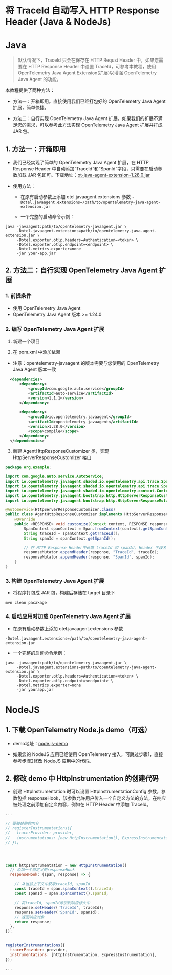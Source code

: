 # 将 TraceId 自动写入 HTTP Response Header (Java & NodeJs)

# Java

> 默认情况下，TraceId 只会在保存在 HTTP Requst Header 中，如果您需要在 HTTP Response Header 中设置 TraceId，可参考本教程，使用 OpenTelemetry Java Agent Extension(扩展)以增强 OpenTelemetry Java Agent 的功能。

本教程提供了两种方法：

* 方法一：开箱即用。直接使用我们已经打包好的 OpenTelemetry Java Agent 扩展，简单快捷。

* 方法二：自行实现 OpenTelemetry Java Agent 扩展。如果我们的扩展不满足您的需求，可以参考此方法实现 OpenTelemetry Java Agent 扩展并打成 JAR 包。

## 1. 方法一：开箱即用

* 我们已经实现了简单的 OpenTelemetry Java Agent 扩展，在 HTTP Response Header 中自动添加“TraceId”和“SpanId”字段，只需要在启动参数加载 JAR 包即可。下载地址：[ot-java-agent-extension-1.28.0.jar](https://github.com/alibabacloud-observability/opentelemetry-best-practice/blob/main/opentelemetry-javaagent-extension/ot-java-agent-extension-1.28.0.jar) 

* 使用方法：
  * 在原有启动参数上添加 otel.javaagent.extensions 参数 `-Dotel.javaagent.extensions=/path/to/opentelemetry-java-agent-extension.jar`

  * 一个完整的启动命令示例：
```
java -javaagent:path/to/opentelemetry-javaagent.jar \
     -Dotel.javaagent.extensions=path/to/opentelemetry-java-agent-extension.jar \
     -Dotel.exporter.otlp.headers=Authentication=<token> \
     -Dotel.exporter.otlp.endpoint=<endpoint> \
     -Dotel.metrics.exporter=none 
     -jar your-app.jar
```

## 2. 方法二：自行实现 OpenTelemetry Java Agent 扩展

### 1. 前提条件
* 使用 OpenTelemetry Java Agent
* OpenTelemetry Java Agent 版本 >= 1.24.0

### 2. 编写 OpenTelemetry Java Agent 扩展
1. 新建一个项目
   
2. 在 pom.xml 中添加依赖
* 注意：opentelemetry-javaagent 的版本需要与您使用的 OpenTelemetry Java Agent 版本一致
```xml
  <dependencies>
      <dependency>
          <groupId>com.google.auto.service</groupId>
          <artifactId>auto-service</artifactId>
          <version>1.1.1</version>
      </dependency>

      <dependency>
          <groupId>io.opentelemetry.javaagent</groupId>
          <artifactId>opentelemetry-javaagent</artifactId>
          <version>1.28.0</version>
          <scope>compile</scope>
      </dependency>
  </dependencies>
```

3. 新建 AgentHttpResponseCustomizer 类，实现 HttpServerResponseCustomizer 接口

```java
package org.example;

import com.google.auto.service.AutoService;
import io.opentelemetry.javaagent.shaded.io.opentelemetry.api.trace.Span;
import io.opentelemetry.javaagent.shaded.io.opentelemetry.api.trace.SpanContext;
import io.opentelemetry.javaagent.shaded.io.opentelemetry.context.Context;
import io.opentelemetry.javaagent.bootstrap.http.HttpServerResponseCustomizer;
import io.opentelemetry.javaagent.bootstrap.http.HttpServerResponseMutator;

@AutoService(HttpServerResponseCustomizer.class)
public class AgentHttpResponseCustomizer implements HttpServerResponseCustomizer {
    @Override
    public <RESPONSE> void customize(Context context, RESPONSE response, HttpServerResponseMutator<RESPONSE> responseMutator) {
        SpanContext spanContext = Span.fromContext(context).getSpanContext();
        String traceId = spanContext.getTraceId();
        String spanId = spanContext.getSpanId();

        // 在 HTTP Response Header中设置 traceId 和 spanId, Header 字段名可以自定义
        responseMutator.appendHeader(response, "TraceId", traceId);
        responseMutator.appendHeader(response, "SpanId", spanId);
    }
}
```

### 3. 构建 OpenTelemetry Java Agent 扩展
* 将程序打包成 JAR 包，构建后存储在 target 目录下
```
mvn clean pacakage
```

### 4. 启动应用时加载 OpenTelemetry Java Agent 扩展
* 在原有启动参数上添加 otel.javaagent.extensions 参数

`-Dotel.javaagent.extensions=/path/to/opentelemetry-java-agent-extension.jar`

* 一个完整的启动命令示例：
```
java -javaagent:path/to/opentelemetry-javaagent.jar \
     -Dotel.javaagent.extensions=path/to/opentelemetry-java-agent-extension.jar \
     -Dotel.exporter.otlp.headers=Authentication=<token> \
     -Dotel.exporter.otlp.endpoint=<endpoint> \
     -Dotel.metrics.exporter=none 
     -jar yourapp.jar
```


# NodeJS

## 1. 下载 OpenTelemetry Node.js demo（可选）

* demo地址：[node.js-demo](https://github.com/alibabacloud-observability/nodejs-demo)

* 如果您的 NodeJS 应用已经使用 OpenTelemetry 接入，可跳过步骤1，直接参考步骤2修改 NodeJS 应用中的代码。


## 2. 修改 demo 中 HttpInstrumentation 的创建代码

* 创建 HttpInstrumentation 时可以设置 HttpInstrumentationConfig 参数，参数包括 responseHook，该参数允许用户传入一个自定义方法的方法，在响应被处理之前添加自定义内容，例如在 HTTP Header 中添加 TraceId。


```javascript
...

// 要被替换的内容
// registerInstrumentations({
//   tracerProvider: provider,
//   instrumentations: [new HttpInstrumentation(), ExpressInstrumentation],
// });




const httpInstrumentation = new HttpInstrumentation({
  // 添加一个自定义的responseHook
  responseHook: (span, response) => {

    // 从当前上下文中获取traceId, spanId
    const traceId = span.spanContext().traceId;
    const spanId = span.spanContext().spanId;

    // 将traceId, spanId添加到响应标头中
    response.setHeader('TraceId', traceId);
    response.setHeader('SpanId', spanId);
    // 返回响应对象
    return response;
  },
});


registerInstrumentations({
  tracerProvider: provider,
  instrumentations: [httpInstrumentation, ExpressInstrumentation],
});

...
```
